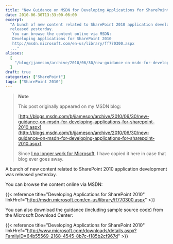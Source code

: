 ```yaml
---
title: "New Guidance on MSDN for Developing Applications for SharePoint 2010"
date: 2010-06-30T13:33:00-06:00
excerpt:
  "A bunch of new content related to SharePoint 2010 application development was
  released yesterday. 
   You can browse the content online via MSDN: 
   Developing Applications for SharePoint 2010 
   http://msdn.microsoft.com/en-us/library/ff770300.aspx 
  ..."
aliases:
  [
    "/blog/jjameson/archive/2010/06/30/new-guidance-on-msdn-for-developing-applications-for-sharepoint-2010.aspx",
  ]
draft: true
categories: ["SharePoint"]
tags: ["SharePoint 2010"]
---
```


> **Note**
>
> This post originally appeared on my MSDN blog:
>
> [http://blogs.msdn.com/b/jjameson/archive/2010/06/30/new-guidance-on-msdn-for-developing-applications-for-sharepoint-2010.aspx](http://blogs.msdn.com/b/jjameson/archive/2010/06/30/new-guidance-on-msdn-for-developing-applications-for-sharepoint-2010.aspx)
>
> Since
> [I no longer work for Microsoft](/blog/jjameson/2011/09/02/last-day-with-microsoft),
> I have copied it here in case that blog ever goes away.

A bunch of new content related to SharePoint 2010 application development was
released yesterday.

You can browse the content online via MSDN:

{{< reference title="Developing Applications for SharePoint 2010"
linkHref="http://msdn.microsoft.com/en-us/library/ff770300.aspx" >}}

You can also download the guidance (including sample source code) from the
Microsoft Download Center:

{{< reference title="Developing Applications for SharePoint 2010"
linkHref="http://www.microsoft.com/downloads/details.aspx?FamilyID=64b55569-2168-4545-8b7c-f185b2cf967d" >}}
